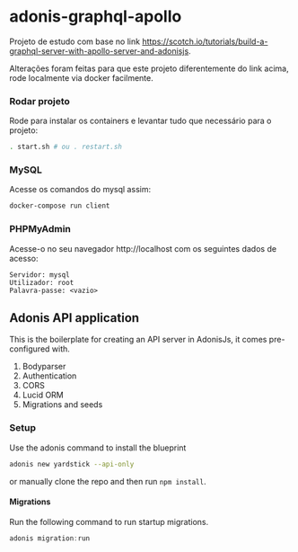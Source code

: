 # adonis-graphql-apollo

Projeto de estudo com base no link https://scotch.io/tutorials/build-a-graphql-server-with-apollo-server-and-adonisjs.

Alterações foram feitas para que este projeto diferentemente do link acima, rode localmente via docker facilmente.

### Rodar projeto

Rode para instalar os containers e levantar tudo que necessário para o projeto:

```bash
. start.sh # ou . restart.sh
```

### MySQL

Acesse os comandos do mysql assim:

```bash
docker-compose run client
```

### PHPMyAdmin

Acesse-o no seu navegador http://localhost com os seguintes dados de acesso:

	Servidor: mysql
	Utilizador: root
	Palavra-passe: <vazio>

## Adonis API application

This is the boilerplate for creating an API server in AdonisJs, it comes pre-configured with.

1. Bodyparser
2. Authentication
3. CORS
4. Lucid ORM
5. Migrations and seeds

### Setup

Use the adonis command to install the blueprint

```bash
adonis new yardstick --api-only
```

or manually clone the repo and then run `npm install`.

#### Migrations

Run the following command to run startup migrations.

```js
adonis migration:run
```
